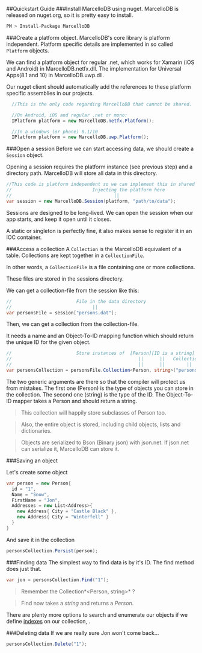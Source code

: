 ##Quickstart Guide
###Install  MarcelloDB using nuget.
MarcelloDB is released on nuget.org, so it is pretty easy to install.

```cs
PM > Install-Package MarcelloDB
```

###Create a platform object.
MarcelloDB's core library is platform independent. Platform specific details are implemented in so called `Platform` objects.

We can find a platform object for regular .net, which works for Xamarin (iOS and Android) in MarcelloDB.netfx.dll. The implementation for Universal Apps(8.1 and 10) in MarcelloDB.uwp.dll.

Our nuget client should automatically add the references to these platform specific assemblies in our projects.


```cs
  //This is the only code regarding MarcelloDB that cannot be shared.

  //On Android, iOS and regular .net or mono:
  IPlatform platform = new MarcelloDB.netfx.Platform();

  //In a windows (or phone) 8.1/10
  IPlatform platform = new MarcelloDB.uwp.Platform();

```

###Open a session
Before we can start accessing data, we should create a `Session` object.

Opening a session requires the platform instance (see previous step) and a directory path. MarcelloDB will store all data in this directory.


```cs
//This code is platform independent so we can implement this in shared code.
//                              Injecting the platform here
//                                      ||
var session = new MarcelloDB.Session(platform, "path/to/data");
```
Sessions are designed to be long-lived. We can open the session when our app starts, and keep it open until it closes.

A static or singleton is perfectly fine, it also makes sense to register it in an IOC container.


###Access a collection
A `Collection` is the MarcelloDB equivalent of a table. Collections are kept together in a `CollectionFile`.

In other words, a `CollectionFile` is a file containing one or more collections.

These files are stored in the sessions directory.

We can get a collection-file from the session like this:
```cs
//                        File in the data directory
//                              ||
var personsFile = session["persons.dat"];
```

Then, we can get a collection from the collection-file.

It needs a name and an Object-To-ID mapping function which should return the unique ID for the given object.

```cs
//                        Store instances of  [Person][ID is a string] [map Person to ID]
//                                               ||      ||   Collection name   ||
//                                               ||      ||        ||           ||
var personsCollection = personsFile.Collection<Person, string>("persons", p => p.Id);

```
The two generic arguments are there so that the compiler will protect us from mistakes. The first one (Person) is the type of objects you can store in the collection. The second one (string) is the type of the ID. The Object-To-ID mapper takes a Person and should return a string.
> This collection will happily store subclasses of Person too.

> Also, the entire object is stored, including child objects, lists and dictionaries.

> Objects are serialized to Bson (Binary json) with json.net. If json.net can serialize it, MarcelloDB can store it.

###Saving an object

Let's create some object
```cs
var person = new Person{
  id = "1",
  Name = "Snow",
  FirstName = "Jon",
  Addresses = new List<Address>{
    new Address{ City = "Castle Black" },
    new Address{ City = "Winterfell" }
  }
}
```

And save it in the collection
```cs
personsCollection.Persist(person);
```

###Finding data
The simplest way to find data is by it's ID. The find method does just that.
```cs
var jon = personsCollection.Find("1");
```
> Remember the Collection*<Person, string>* ?

> Find now takes a *string* and returns a *Person*.

There are plenty more options to search and enumerate our objects if we define [indexes](indexes.html) on our collection, .

###Deleting data
If we are really sure Jon won't come back...
```cs
personsCollection.Delete("1");
```